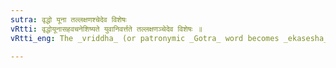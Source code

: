 ```yaml
---
sutra: वृद्धो यूना तल्लक्षणश्चेदेव विशेषः
vRtti: वृद्धोयूनासहवचनेशिष्यते युवानिवर्त्तते तल्लक्षणञ्चेदेव विशेषः ॥
vRtti_eng: The _vriddha_ (or patronymic _Gotra_ word becomes _ekasesha_, and is retained, when compounded) with a patronymic word called _yuvan_, provided that the specific difference in form between them be in their signs (affix) only.

---
```

